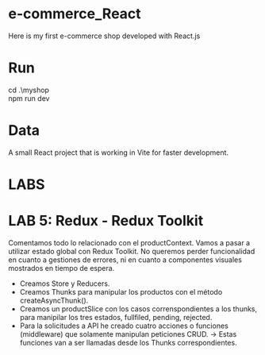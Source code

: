 # e-commerce_React
 Here is my first e-commerce shop developed with React.js

# Run
cd .\myshop\
npm run dev

# Data
A small React project that is working in Vite for faster development.

# LABS
 # LAB 5: Redux - Redux Toolkit
 Comentamos todo lo relacionado con el productContext. Vamos a pasar a utilizar estado global con Redux Toolkit.
 No queremos perder funcionalidad en cuanto a gestiones de errores, ni en cuanto a componentes visuales mostrados en tiempo de espera.
 - Creamos Store y Reducers.
 - Creamos Thunks para manipular los productos con el método createAsyncThunk().
 - Creamos un productSlice con los casos correnspondientes a los thunks, para manipilar los tres estados, fullfiled, pending, rejected.
 - Para la solicitudes a API he creado cuatro acciones o funciones (middleware) que solamente manipulan peticiones CRUD. -> Estas funciones van a ser llamadas desde los Thunks correspondientes.
